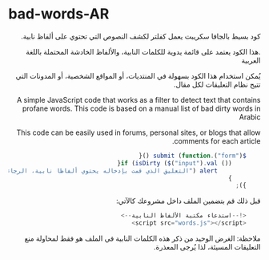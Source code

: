 # bad-words-AR

<div style = "direction:rtl;text-align:right;">
كود بسيط بالجافا سكريبت يعمل كفلتر لكشف النصوص التي تحتوي على ألفاظ نابية.


.هذا الكود يعتمد على قائمة يدوية للكلمات النابية، والألفاظ الخادشة المحتملة باللغة العربية

يُمكن استخدام هذا الكود بسهولة في المنتديات، أو المواقع الشخصية، أو المدونات التي تتيح نظام التعليقات لكل مقال.

A simple JavaScript code that works as a filter to detect text that contains profane words. This code is based on a manual list of bad dirty words in Arabic

This code can be easily used in forums, personal sites, or blogs that allow comments for each article.

```javascript
    $("form").submit (function (){
    	if (isDirty ($("input").val ()){
    		alert ("التعليق الذي قمت بإدخاله يحتوي ألفاظا نابية، الرجاء الالتزام بأدب النقاش");
    	}
    });
```

قبل ذلك قم بتضمين الملف داخل مشروعك كالآتي:

```javascript
    <!--استدعاء مكتبة الألفاظ النابية-->
    <script src="words.js"></script>
```

ملاحظة: الغرض الوحيد من ذكر هذه الكلمات النابية في الملف هو فقط لمحاولة منع التعليقات المسيئة، لذا يُرجى المعذرة.

</div>
